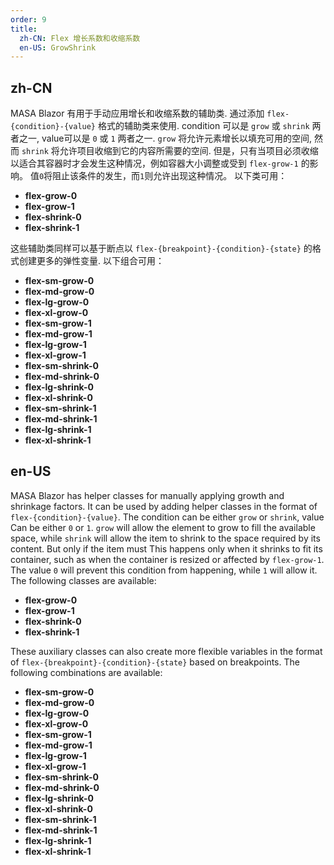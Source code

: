 ```yaml
---
order: 9
title:
  zh-CN: Flex 增长系数和收缩系数
  en-US: GrowShrink
---
```


## zh-CN

MASA Blazor 有用于手动应用增长和收缩系数的辅助类. 通过添加 `flex-{condition}-{value}` 格式的辅助类来使用. condition 可以是 `grow` 或 `shrink` 两者之一, value可以是 `0` 或 `1` 两者之一. `grow` 将允许元素增长以填充可用的空间, 然而 `shrink` 将允许项目收缩到它的内容所需要的空间. 但是，只有当项目必须收缩以适合其容器时才会发生这种情况，例如容器大小调整或受到 `flex-grow-1` 的影响。 值`0`将阻止该条件的发生，而`1`则允许出现这种情况。 以下类可用：

* **flex-grow-0**
* **flex-grow-1**
* **flex-shrink-0**
* **flex-shrink-1**

这些辅助类同样可以基于断点以 `flex-{breakpoint}-{condition}-{state}` 的格式创建更多的弹性变量. 以下组合可用：

* **flex-sm-grow-0**
* **flex-md-grow-0**
* **flex-lg-grow-0**
* **flex-xl-grow-0**
* **flex-sm-grow-1**
* **flex-md-grow-1**
* **flex-lg-grow-1**
* **flex-xl-grow-1**
* **flex-sm-shrink-0**
* **flex-md-shrink-0**
* **flex-lg-shrink-0**
* **flex-xl-shrink-0**
* **flex-sm-shrink-1**
* **flex-md-shrink-1**
* **flex-lg-shrink-1**
* **flex-xl-shrink-1**

## en-US

MASA Blazor has helper classes for manually applying growth and shrinkage factors. It can be used by adding helper classes in the format of `flex-{condition}-{value}`. The condition can be either `grow` or `shrink`, value Can be either `0` or `1`. `grow` will allow the element to grow to fill the available space, while `shrink` will allow the item to shrink to the space required by its content. But only if the item must This happens only when it shrinks to fit its container, such as when the container is resized or affected by `flex-grow-1`. The value `0` will prevent this condition from happening, while `1` will allow it. The following classes are available:

* **flex-grow-0**
* **flex-grow-1**
* **flex-shrink-0**
* **flex-shrink-1**

These auxiliary classes can also create more flexible variables in the format of `flex-{breakpoint}-{condition}-{state}` based on breakpoints. The following combinations are available:

* **flex-sm-grow-0**
* **flex-md-grow-0**
* **flex-lg-grow-0**
* **flex-xl-grow-0**
* **flex-sm-grow-1**
* **flex-md-grow-1**
* **flex-lg-grow-1**
* **flex-xl-grow-1**
* **flex-sm-shrink-0**
* **flex-md-shrink-0**
* **flex-lg-shrink-0**
* **flex-xl-shrink-0**
* **flex-sm-shrink-1**
* **flex-md-shrink-1**
* **flex-lg-shrink-1**
* **flex-xl-shrink-1**